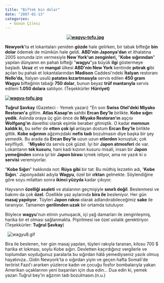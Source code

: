 ```yaml
---
title: "Biftek bin dolar"
date: "2007-01-13"
categories: 
  - Günün Çilesi
---
```


                                                   **[](/uploads/2007/08/wagyu-tofu.jpg "wagyu-tofu.jpg")[![wagyu-tofu.jpg](/uploads/2007/08/wagyu-tofu.jpg)](/uploads/2007/08/wagyu-tofu.jpg "wagyu-tofu.jpg")**  

**Newyork**'ta et lokantaları yeniden **gözde** hale gelirken, bir tabak bifteğe **bin dolar** ödemek de mümkün hale geldi. **ABD'nin Japonya'dan** et ithalatına 2005 sonunda izin vermesiyle **New York'un zenginleri,** "**Kobe sığırından**" yapılan dünyanın en pahalı bifteği "**wagyu**"ya büyük **ilgi** göstermeye başladı. **Ucuz** et ve **mangal** ülkesi **ABD'nin New York** kentinde **pıtırak g**ibi açılan bu pahalı et lokantalarından **Madison** Caddesi'ndeki **İtalyan** restoranı **Nello'da,** İtalyan usulü **patates kızartmasıyla** servis edilen **450 gram Wagyu** bifteğinin tabağı **750 dolar**, bunun beyaz **trüf mantarıyla** servis edileni **1.050 dolara** satılıyor. (Teşekkürler **Hürriyet)**      

**[![wagyu-tofu.jpg](/uploads/2007/08/wagyu-tofu.jpg)](/uploads/2007/08/wagyu-tofu.jpg "wagyu-tofu.jpg")**

**Tuğrul Şavkay** (Gazeteci - Yemek yazarı) "En son **Swiss Otel'deki Miyako Restoran'a** gittim. **Atlas Kasap'ın** sahibi **Ercan Bey'le** birlikte. **Kobe sığırı yedik**. Aslında oraya üç gün önce de **Miyako Restoran'ın** aşçısı **Wolfgang'ın** davetlisi olarak eşimle beraber gitmiştik. O kadar **memnun kaldık ki,** bu sefer de **etten çok iyi** anlayan dostum **Ercan Bey'le** birlikte gittik. **Kobe sığırının** ağzımızdaki **nefis tadı** bozulmasın diye başka bir şey yemedik. Bu arada da **Ercan Bey'le** uzun uzun **etlerden** konuştuk; çok keyifliydi.   "**Miyako**'da servis çok güzel. İyi bir **Japon atmosferi** de var. Lokantanın **tek kusuru**, hani kadı kızının kusuru misali, insan bir **Japon yemeğinden** sonra iyi bir **Japon birası** içmek istiyor, ama ne yazık ki o **servisi** veremiyorlar.

"**Kobe Sığırı**" hakkında not: **Rüya gibi** bir tat: Bu müthiş lezzetin adı, **'Kobe Sığırı**.' Japonyadaki adıyla **Wagyu**, özel bir **ırktan** gelmekte. Söylendiğine göre soyu milattan sonra **ikinci yüzyıla** kadar çıkıyor.

Hayvanın **özelliği asaleti** ve atalarının geçmişiyle **sınırlı değil**. Beslenmesi ve bakımı da çok **özel.** Özellikle yaz aylarında **bira ile** besleniyor. Her gün **masaj yapılıyor**. Tüyleri **Japon rakısı** olarak adlandırabileceğimiz **sake** ile taranıyor. Tamamen **gerilimden uzak** bir ortamda tutuluyor.

Böylece **wagyu**'nun etinin yumuşacık, içi yağ damarları ile zenginleşmiş, harika bir et olması sağlanmakta. Pişirilmesi ise özel ustalık gerektiriyor.(Teşekkürler: **Tuğrul Şavkay**)  

  ![wagyu8.gif](/uploads/2007/01/wagyu8.kucukresim.gif)  

Bira ile beslenen, her gün masaj yapılan, tüyleri rakıyla taranan, kilosu 700 $ harika et lokması, soylu Kobe sığırı. Devletten kaçırdığınız vergilerle ve toplumdan soyduğunuz paralarla bu sığırdan hâlâ yemediyseniz yazık olmuş hayatınıza...Gidin Newyork'ta o sığırdan yiyin ve geçen hafta Somali'de terörist Fazıl'ı ararken yüzlerce kadın ve çocuğu fosfor bombalarıyla yakan Amerikan uçaklarının yeni başarıları için dua edin... Dua edin ki, yemek yazarı Tuğrul bey'in ağzının tadı bozulmasın.(n.u.)
